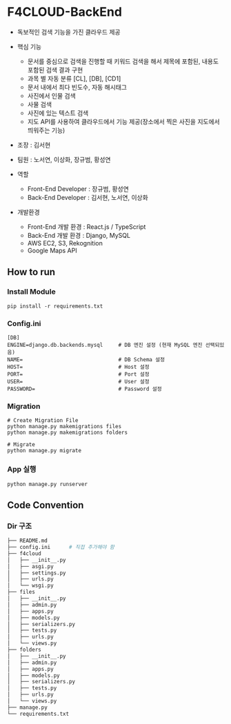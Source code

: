 # F4CLOUD-BackEnd

- 독보적인 검색 기능을 가진 클라우드 제공
- 핵심 기능
  - 문서를 중심으로 검색을 진행할 때 키워드 검색을 해서 제목에 포함된, 내용도 포함된 검색 결과 구현
  - 과목 별 자동 분류 [CL], [DB], [CD1]
  - 문서 내에서 최다 빈도수, 자동 해시태그
  - 사진에서 인물 검색
  - 사물 검색
  - 사진에 있는 텍스트 검색
  - 지도 API를 사용하여 클라우드에서 기능 제공(장소에서 찍은 사진을 지도에서 띄워주는 기능)
- 조장 : 김서현
- 팀원 : 노서연, 이상화, 장규범, 황성연

- 역할
  - Front-End Developer : 장규범, 황성연
  - Back-End Developer : 김서현, 노서연, 이상화
- 개발환경
  - Front-End 개발 환경 : React.js / TypeScript
  - Back-End 개발 환경 : Django, MySQL
  - AWS EC2, S3, Rekognition
  - Google Maps API

## How to run

### Install Module
```shelly
pip install -r requirements.txt
```

### Config.ini
```text
[DB]
ENGINE=django.db.backends.mysql     # DB 엔진 설정 (현재 MySQL 엔진 선택되있음)
NAME=                               # DB Schema 설정
HOST=                               # Host 설정
PORT=                               # Port 설정
USER=                               # User 설정
PASSWORD=                           # Password 설정
```

### Migration
```shelly
# Create Migration File
python manage.py makemigrations files
python manage.py makemigrations folders

# Migrate
python manage.py migrate
```

### App 실행
```shelly
python manage.py runserver
```

## Code Convention

### Dir 구조

```bash
├── README.md
├── config.ini      # 직접 추가해야 함
├── f4cloud
│   ├── __init__.py
│   ├── asgi.py
│   ├── settings.py
│   ├── urls.py
│   └── wsgi.py
├── files
│   ├── __init__.py
│   ├── admin.py
│   ├── apps.py
│   ├── models.py
│   ├── serializers.py
│   ├── tests.py
│   ├── urls.py
│   └── views.py
├── folders
│   ├── __init__.py
│   ├── admin.py
│   ├── apps.py
│   ├── models.py
│   ├── serializers.py
│   ├── tests.py
│   ├── urls.py
│   └── views.py
├── manage.py
└── requirements.txt
```
